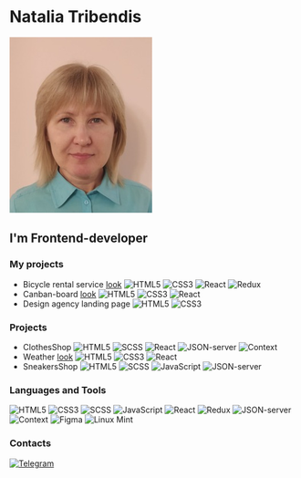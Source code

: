 # Natalia Tribendis

![photo](https://github.com/Natali0258/Natali0258/blob/main/assets/photo.jpg)

## I'm Frontend-developer

### My projects
- Bicycle rental service  [look](https://natali0258.github.io/Final_Project/)   ![HTML5](https://img.shields.io/badge/html5-%23E34F26.svg?style=for-the-badge&logo=html5&logoColor=white)  ![CSS3](https://img.shields.io/badge/css3-%231572B6.svg?style=for-the-badge&logo=css3&logoColor=white)  ![React](https://img.shields.io/badge/react-%2320232a.svg?style=for-the-badge&logo=react&logoColor=%2361DAFB)  ![Redux](https://img.shields.io/badge/redux-%23593d88.svg?style=for-the-badge&logo=redux&logoColor=white)
- Canban-board  [look](https://natali0258.github.io/Kanban-board/)    ![HTML5](https://img.shields.io/badge/html5-%23E34F26.svg?style=for-the-badge&logo=html5&logoColor=white)  ![CSS3](https://img.shields.io/badge/css3-%231572B6.svg?style=for-the-badge&logo=css3&logoColor=white)  ![React](https://img.shields.io/badge/react-%2320232a.svg?style=for-the-badge&logo=react&logoColor=%2361DAFB) 
- Design agency landing page     ![HTML5](https://img.shields.io/badge/html5-%23E34F26.svg?style=for-the-badge&logo=html5&logoColor=white)  ![CSS3](https://img.shields.io/badge/css3-%231572B6.svg?style=for-the-badge&logo=css3&logoColor=white)

### Projects
- ClothesShop     ![HTML5](https://img.shields.io/badge/html5-%23E34F26.svg?style=for-the-badge&logo=html5&logoColor=white)  ![SCSS](https://img.shields.io/badge/SCSS-hotpink.svg?style=for-the-badge&logo=SCSS&logoColor=white)  ![React](https://img.shields.io/badge/react-%2320232a.svg?style=for-the-badge&logo=react&logoColor=%2361DAFB)  ![JSON-server](https://img.shields.io/badge/jsonserver-FFD700?style=for-the-badge&logo=jsonserver&logoColor=FFD700)  ![Context](https://img.shields.io/badge/context-2D8CFF?style=for-the-badge&logo=context&logoColor=FFD700)
- Weather  [look](https://natali0258.github.io/Weather/)    ![HTML5](https://img.shields.io/badge/html5-%23E34F26.svg?style=for-the-badge&logo=html5&logoColor=white)  ![CSS3](https://img.shields.io/badge/css3-%231572B6.svg?style=for-the-badge&logo=css3&logoColor=white)  ![React](https://img.shields.io/badge/react-%2320232a.svg?style=for-the-badge&logo=react&logoColor=%2361DAFB) 
- SneakersShop     ![HTML5](https://img.shields.io/badge/html5-%23E34F26.svg?style=for-the-badge&logo=html5&logoColor=white)  ![SCSS](https://img.shields.io/badge/SCSS-hotpink.svg?style=for-the-badge&logo=SCSS&logoColor=white)  ![JavaScript](https://img.shields.io/badge/javascript-%23323330.svg?style=for-the-badge&logo=javascript&logoColor=%23F7DF1E)  ![JSON-server](https://img.shields.io/badge/jsonserver-FFD700?style=for-the-badge&logo=jsonserver&logoColor=FFD700)
  
### Languages and Tools
![HTML5](https://img.shields.io/badge/html5-%23E34F26.svg?style=for-the-badge&logo=html5&logoColor=white)
![CSS3](https://img.shields.io/badge/css3-%231572B6.svg?style=for-the-badge&logo=css3&logoColor=white)
![SCSS](https://img.shields.io/badge/SCSS-hotpink.svg?style=for-the-badge&logo=SCSS&logoColor=white)
![JavaScript](https://img.shields.io/badge/javascript-%23323330.svg?style=for-the-badge&logo=javascript&logoColor=%23F7DF1E)
![React](https://img.shields.io/badge/react-%2320232a.svg?style=for-the-badge&logo=react&logoColor=%2361DAFB)
![Redux](https://img.shields.io/badge/redux-%23593d88.svg?style=for-the-badge&logo=redux&logoColor=white)
![JSON-server](https://img.shields.io/badge/jsonserver-FFD700?style=for-the-badge&logo=jsonserver&logoColor=FFD700)
![Context](https://img.shields.io/badge/context-2D8CFF?style=for-the-badge&logo=context&logoColor=FFD700)
![Figma](https://img.shields.io/badge/figma-%23F24E1E.svg?style=for-the-badge&logo=figma&logoColor=white)
![Linux Mint](https://img.shields.io/badge/Linux%20Mint-87CF3E?style=for-the-badge&logo=Linux%20Mint&logoColor=white)

### Contacts
[![Telegram](https://img.shields.io/badge/-Telegram-090909?style=fot-the-badge&logo=Telegram&logoColor=29B6F6)](https://t.me/Natali0258)


